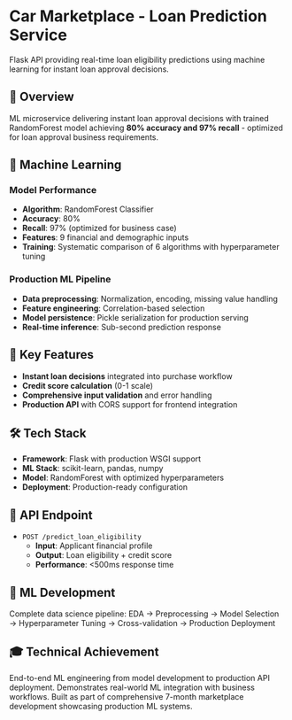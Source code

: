 # Car Marketplace - Loan Prediction Service

Flask API providing real-time loan eligibility predictions using machine learning for instant loan approval decisions.

## 🎯 Overview

ML microservice delivering instant loan approval decisions with trained RandomForest model achieving **80% accuracy and 97% recall** - optimized for loan approval business requirements.

## 🧠 Machine Learning

### **Model Performance**
- **Algorithm**: RandomForest Classifier
- **Accuracy**: 80%
- **Recall**: 97% (optimized for business case)
- **Features**: 9 financial and demographic inputs
- **Training**: Systematic comparison of 6 algorithms with hyperparameter tuning

### **Production ML Pipeline**
- **Data preprocessing**: Normalization, encoding, missing value handling
- **Feature engineering**: Correlation-based selection
- **Model persistence**: Pickle serialization for production serving
- **Real-time inference**: Sub-second prediction response

## 🚀 Key Features

- **Instant loan decisions** integrated into purchase workflow
- **Credit score calculation** (0-1 scale)
- **Comprehensive input validation** and error handling
- **Production API** with CORS support for frontend integration

## 🛠️ Tech Stack

- **Framework**: Flask with production WSGI support
- **ML Stack**: scikit-learn, pandas, numpy
- **Model**: RandomForest with optimized hyperparameters
- **Deployment**: Production-ready configuration

## 📡 API Endpoint

- `POST /predict_loan_eligibility`
  - **Input**: Applicant financial profile
  - **Output**: Loan eligibility + credit score
  - **Performance**: <500ms response time

## 🔬 ML Development

Complete data science pipeline: EDA → Preprocessing → Model Selection → Hyperparameter Tuning → Cross-validation → Production Deployment

## 🎓 Technical Achievement

End-to-end ML engineering from model development to production API deployment. Demonstrates real-world ML integration with business workflows. Built as part of comprehensive 7-month marketplace development showcasing production ML systems.
